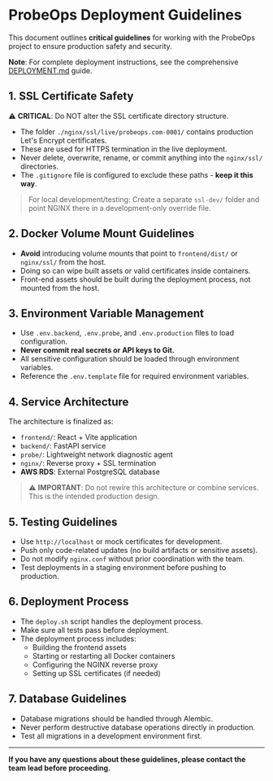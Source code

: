 # ProbeOps Deployment Guidelines

This document outlines **critical guidelines** for working with the ProbeOps project to ensure production safety and security.

**Note**: For complete deployment instructions, see the comprehensive [DEPLOYMENT.md](./DEPLOYMENT.md) guide.

## 1. SSL Certificate Safety

⚠️ **CRITICAL**: Do NOT alter the SSL certificate directory structure.

- The folder `./nginx/ssl/live/probeops.com-0001/` contains production Let's Encrypt certificates.
- These are used for HTTPS termination in the live deployment.
- Never delete, overwrite, rename, or commit anything into the `nginx/ssl/` directories.
- The `.gitignore` file is configured to exclude these paths - **keep it this way**.

> For local development/testing: Create a separate `ssl-dev/` folder and point NGINX there in a development-only override file.

## 2. Docker Volume Mount Guidelines

- **Avoid** introducing volume mounts that point to `frontend/dist/` or `nginx/ssl/` from the host.
- Doing so can wipe built assets or valid certificates inside containers.
- Front-end assets should be built during the deployment process, not mounted from the host.

## 3. Environment Variable Management

- Use `.env.backend`, `.env.probe`, and `.env.production` files to load configuration.
- **Never commit real secrets or API keys to Git.**
- All sensitive configuration should be loaded through environment variables.
- Reference the `.env.template` file for required environment variables.

## 4. Service Architecture

The architecture is finalized as:

- `frontend/`: React + Vite application
- `backend/`: FastAPI service
- `probe/`: Lightweight network diagnostic agent
- `nginx/`: Reverse proxy + SSL termination
- **AWS RDS**: External PostgreSQL database

> ⚠️ **IMPORTANT**: Do not rewire this architecture or combine services. This is the intended production design.

## 5. Testing Guidelines

- Use `http://localhost` or mock certificates for development.
- Push only code-related updates (no build artifacts or sensitive assets).
- Do not modify `nginx.conf` without prior coordination with the team.
- Test deployments in a staging environment before pushing to production.

## 6. Deployment Process

- The `deploy.sh` script handles the deployment process.
- Make sure all tests pass before deployment.
- The deployment process includes:
  - Building the frontend assets
  - Starting or restarting all Docker containers
  - Configuring the NGINX reverse proxy
  - Setting up SSL certificates (if needed)

## 7. Database Guidelines

- Database migrations should be handled through Alembic.
- Never perform destructive database operations directly in production.
- Test all migrations in a development environment first.

---

**If you have any questions about these guidelines, please contact the team lead before proceeding.**